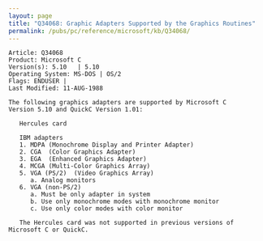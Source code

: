 ```yaml
---
layout: page
title: "Q34068: Graphic Adapters Supported by the Graphics Routines"
permalink: /pubs/pc/reference/microsoft/kb/Q34068/
---
```


	Article: Q34068
	Product: Microsoft C
	Version(s): 5.10   | 5.10
	Operating System: MS-DOS | OS/2
	Flags: ENDUSER |
	Last Modified: 11-AUG-1988
	
	The following graphics adapters are supported by Microsoft C
	Version 5.10 and QuickC Version 1.01:
	
	   Hercules card
	
	   IBM adapters
	   1. MDPA (Monochrome Display and Printer Adapter)
	   2. CGA  (Color Graphics Adapter)
	   3. EGA  (Enhanced Graphics Adapter)
	   4. MCGA (Multi-Color Graphics Array)
	   5. VGA (PS/2)  (Video Graphics Array)
	      a. Analog monitors
	   6. VGA (non-PS/2)
	      a. Must be only adapter in system
	      b. Use only monochrome modes with monochrome monitor
	      c. Use only color modes with color monitor
	
	   The Hercules card was not supported in previous versions of
	Microsoft C or QuickC.
